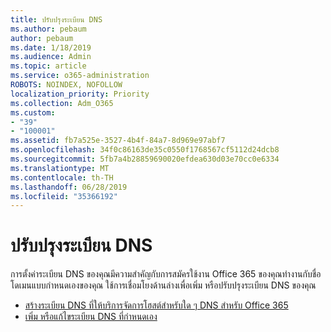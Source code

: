 ```yaml
---
title: ปรับปรุงระเบียน DNS
ms.author: pebaum
author: pebaum
ms.date: 1/18/2019
ms.audience: Admin
ms.topic: article
ms.service: o365-administration
ROBOTS: NOINDEX, NOFOLLOW
localization_priority: Priority
ms.collection: Adm_O365
ms.custom:
- "39"
- "100001"
ms.assetid: fb7a525e-3527-4b4f-84a7-8d969e97abf7
ms.openlocfilehash: 34f0c86163de35c0550f1768567cf5112d24dcb8
ms.sourcegitcommit: 5fb7a4b28859690020efdea630d03e70cc0e6334
ms.translationtype: MT
ms.contentlocale: th-TH
ms.lasthandoff: 06/28/2019
ms.locfileid: "35366192"
---
```

# <a name="update-dns-records"></a>ปรับปรุงระเบียน DNS

การตั้งค่าระเบียน DNS ของคุณมีความสำคัญกับการสมัครใช้งาน Office 365 ของคุณทำงานกับชื่อโดเมนแบบกำหนดเองของคุณ ใช้การเชื่อมโยงด้านล่างเพื่อเพิ่ม หรือปรับปรุงระเบียน DNS ของคุณ
  
- [สร้างระเบียน DNS ที่ให้บริการจัดการโฮสต์สำหรับใด ๆ DNS สำหรับ Office 365](https://docs.microsoft.com/office365/admin/get-help-with-domains/create-dns-records-at-any-dns-hosting-provider)  
- [เพิ่ม หรือแก้ไขระเบียน DNS ที่กำหนดเอง](https://support.office.com/article/AF00A516-DD39-4EDA-AF3E-1EAF686C8DC9)